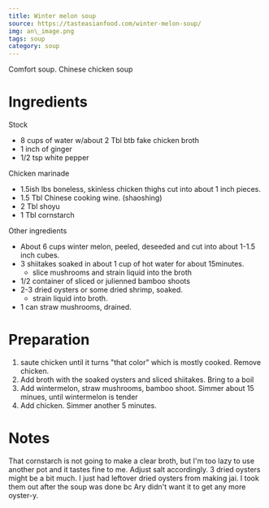 ```yaml
---
title: Winter melon soup
source: https://tasteasianfood.com/winter-melon-soup/
img: an\_image.png
tags: soup
category: soup
---
```

Comfort soup. Chinese chicken soup

Ingredients
===========
Stock
* 8 cups of water w/about 2 Tbl btb fake chicken broth
* 1 inch of ginger
* 1/2 tsp white pepper

Chicken marinade
* 1.5ish lbs boneless, skinless chicken thighs cut into about 1 inch pieces.
* 1.5 Tbl Chinese cooking wine. (shaoshing)
* 2 Tbl shoyu
* 1 Tbl cornstarch

Other ingredients
* About 6 cups winter melon, peeled, deseeded and cut into about 1-1.5 inch cubes.
* 3 shiitakes soaked in about 1 cup of hot water for about 15minutes.
  * slice mushrooms and strain liquid into the broth
* 1/2 container of sliced or julienned bamboo shoots
* 2-3 dried oysters or some dried shrimp, soaked.
  * strain liquid into broth.
* 1 can straw mushrooms, drained.

Preparation
===========
1. saute chicken until it turns "that color" which is mostly cooked. Remove chicken.
2. Add broth with the soaked oysters and sliced shiitakes. Bring to a boil
3. Add wintermelon, straw mushrooms, bamboo shoot. Simmer about 15 minues, until wintermelon is tender
4. Add chicken. Simmer another 5 minutes.

Notes
=====
That cornstarch is not going to make a clear broth, but I'm too lazy to use another pot and it tastes fine to me. 
Adjust salt accordingly.
3 dried oysters might be a bit much. I just had leftover dried oysters from making jai. I took them out after the soup was done bc Ary didn't want it to get any more oyster-y.
